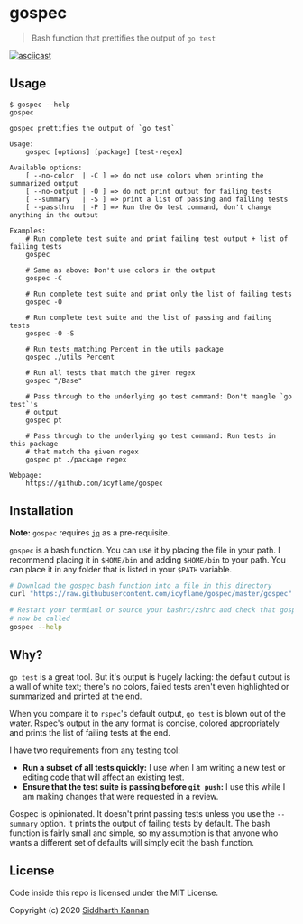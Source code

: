 # gospec

> Bash function that prettifies the output of `go test`

[![asciicast](https://asciinema.org/a/301631.svg)](https://asciinema.org/a/301631)

## Usage

```
$ gospec --help
gospec

gospec prettifies the output of `go test`

Usage:
    gospec [options] [package] [test-regex]

Available options:
    [ --no-color  | -C ] => do not use colors when printing the summarized output
    [ --no-output | -O ] => do not print output for failing tests
    [ --summary   | -S ] => print a list of passing and failing tests
    [ --passthru  | -P ] => Run the Go test command, don't change anything in the output

Examples:
    # Run complete test suite and print failing test output + list of failing tests
    gospec

    # Same as above: Don't use colors in the output
    gospec -C

    # Run complete test suite and print only the list of failing tests
    gospec -O

    # Run complete test suite and the list of passing and failing tests
    gospec -O -S

    # Run tests matching Percent in the utils package
    gospec ./utils Percent

    # Run all tests that match the given regex
    gospec "/Base"

    # Pass through to the underlying go test command: Don't mangle `go test`'s
    # output
    gospec pt

    # Pass through to the underlying go test command: Run tests in this package
    # that match the given regex
    gospec pt ./package regex

Webpage:
    https://github.com/icyflame/gospec
```

## Installation

**Note:** `gospec` requires [`jq`][1] as a pre-requisite.

`gospec` is a bash function. You can use it by placing the file in your path. I
recommend placing it in `$HOME/bin` and adding `$HOME/bin` to your path. You can
place it in any folder that is listed in your `$PATH` variable.

```sh
# Download the gospec bash function into a file in this directory
curl "https://raw.githubusercontent.com/icyflame/gospec/master/gospec" > "$HOME/bin/gospec"

# Restart your termianl or source your bashrc/zshrc and check that gospec can
# now be called
gospec --help
```

## Why?

`go test` is a great tool. But it's output is hugely lacking: the default output
is a wall of white text; there's no colors, failed tests aren't even highlighted
or summarized and printed at the end.

When you compare it to `rspec`'s default output, `go test` is blown out of the
water. Rspec's output in the any format is concise, colored appropriately and
prints the list of failing tests at the end.

I have two requirements from any testing tool:

- **Run a subset of all tests quickly:** I use when I am writing a new test or
  editing code that will affect an existing test.
- **Ensure that the test suite is passing before `git push`:** I use this while
  I am making changes that were requested in a review.

Gospec is opinionated. It doesn't print passing tests unless you use the
`--summary` option. It prints the output of failing tests by default. The bash
function is fairly small and simple, so my assumption is that anyone who wants a
different set of defaults will simply edit the bash function.

## License

Code inside this repo is licensed under the MIT License.

Copyright (c) 2020 [Siddharth Kannan](https://icyflame.github.io)

[1]: https://stedolan.github.io/jq/manual/
